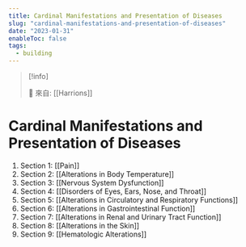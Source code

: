 ```yaml
---
title: Cardinal Manifestations and Presentation of Diseases
slug: "cardinal-manifestations-and-presentation-of-diseases"
date: "2023-01-31"
enableToc: false
tags:
  - building
---
```


> [!info]
>
> 🌱 來自: [[Harrions]]

# Cardinal Manifestations and Presentation of Diseases

1. Section 1: [[Pain]]
2. Section 2: [[Alterations in Body Temperature]]
3. Section 3: [[Nervous System Dysfunction]]
4. Section 4: [[Disorders of Eyes, Ears, Nose, and Throat]]
5. Section 5: [[Alterations in Circulatory and Respiratory Functions]]
6. Section 6: [[Alterations in Gastrointestinal Function]]
7. Section 7: [[Alterations in Renal and Urinary Tract Function]]
8. Section 8: [[Alterations in the Skin]]
9. Section 9: [[Hematologic Alterations]]
